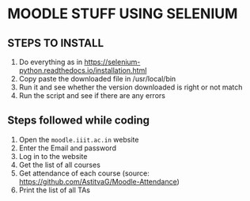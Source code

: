 # MOODLE STUFF USING SELENIUM

## STEPS TO INSTALL

1. Do everything as in <https://selenium-python.readthedocs.io/installation.html>
2. Copy paste the downloaded file in /usr/local/bin
3. Run it and see whether the version downloaded is right or not match
4. Run the script and see if there are any errors

## Steps followed while coding

1. Open the `moodle.iiit.ac.in` website
2. Enter the Email and password
3. Log in to the website
4. Get the list of all courses
5. Get attendance of each course (source: <https://github.com/AstitvaG/Moodle-Attendance>)
6. Print the list of all TAs

